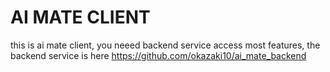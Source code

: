 # AI MATE CLIENT
this is ai mate client, you neeed backend service access most features, the backend service is here https://github.com/okazaki10/ai_mate_backend
